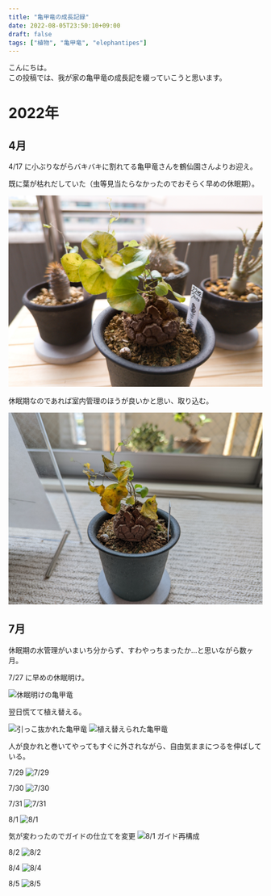 ```yaml
---
title: "亀甲竜の成長記録"
date: 2022-08-05T23:50:10+09:00
draft: false
tags: ["植物", "亀甲竜", "elephantipes"]
---
```


こんにちは。  
この投稿では、我が家の亀甲竜の成長記を綴っていこうと思います。

# 2022年

## 4月

4/17 に小ぶりながらバキバキに割れてる亀甲竜さんを鶴仙園さんよりお迎え。

既に葉が枯れだしていた（虫等見当たらなかったのでおそらく早めの休眠期）。

![お迎え初日の姿](/static/images/PXL_20220417_065335027-01.jpeg)

休眠期なのであれば室内管理のほうが良いかと思い、取り込む。

![取り込まれた亀甲竜](/static/images/PXL_20220421_012457312.jpg)

## 7月
休眠期の水管理がいまいち分からず、すわやっちまったか…と思いながら数ヶ月。

7/27 に早めの休眠明け。

![休眠明けの亀甲竜](/static/images/2022_0727_17003900.jpg)

翌日慌てて植え替える。

![引っこ抜かれた亀甲竜](/static/images/2022_0728_00502500.jpg)
![植え替えられた亀甲竜](/static/images/2022_0728_01153600.jpg)

人が良かれと巻いてやってもすぐに外されながら、自由気ままにつるを伸ばしている。

7/29
![7/29](/static/images/2022_0729_15572800.jpg)

7/30
![7/30](/static/images/2022_0730_18072900.jpg)

7/31
![7/31](/static/images/2022_0731_14473300.jpg)

8/1
![8/1](/static/images/2022_0801_07381600.jpg)

気が変わったのでガイドの仕立てを変更
![8/1 ガイド再構成](/static/images/2022_0801_08572600.jpg)

8/2
![8/2](/static/images/2022_0802_12021600.jpg)

8/4
![8/4](/static/images/2022_0804_11020200.jpg)

8/5
![8/5](/static/images/2022_0805_15284700.jpg)
